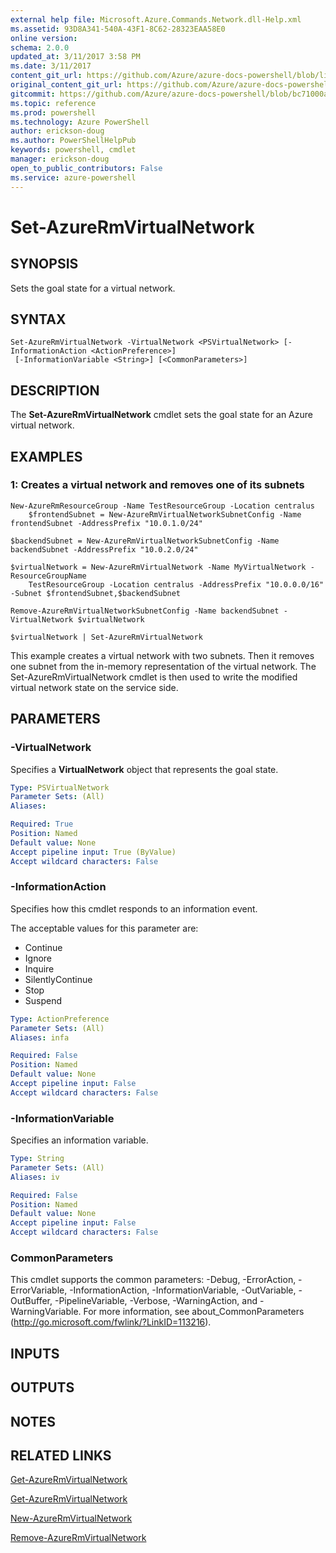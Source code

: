 ```yaml
---
external help file: Microsoft.Azure.Commands.Network.dll-Help.xml
ms.assetid: 93D8A341-540A-43F1-8C62-28323EAA58E0
online version: 
schema: 2.0.0
updated_at: 3/11/2017 3:58 PM
ms.date: 3/11/2017
content_git_url: https://github.com/Azure/azure-docs-powershell/blob/live/azureps-cmdlets-docs/ResourceManager/AzureRM.Network/v3.5.0/Set-AzureRmVirtualNetwork.md
original_content_git_url: https://github.com/Azure/azure-docs-powershell/blob/live/azureps-cmdlets-docs/ResourceManager/AzureRM.Network/v3.5.0/Set-AzureRmVirtualNetwork.md
gitcommit: https://github.com/Azure/azure-docs-powershell/blob/bc71000aa3c7f754b95442dcc415a7324626a15c/azureps-cmdlets-docs/ResourceManager/AzureRM.Network/v3.5.0/Set-AzureRmVirtualNetwork.md
ms.topic: reference
ms.prod: powershell
ms.technology: Azure PowerShell
author: erickson-doug
ms.author: PowerShellHelpPub
keywords: powershell, cmdlet
manager: erickson-doug
open_to_public_contributors: False
ms.service: azure-powershell
---
```


# Set-AzureRmVirtualNetwork

## SYNOPSIS
Sets the goal state for a virtual network.

## SYNTAX

```
Set-AzureRmVirtualNetwork -VirtualNetwork <PSVirtualNetwork> [-InformationAction <ActionPreference>]
 [-InformationVariable <String>] [<CommonParameters>]
```

## DESCRIPTION
The **Set-AzureRmVirtualNetwork** cmdlet sets the goal state for an Azure virtual network.

## EXAMPLES

### 1: Creates a virtual network and removes one of its subnets
```
New-AzureRmResourceGroup -Name TestResourceGroup -Location centralus
    $frontendSubnet = New-AzureRmVirtualNetworkSubnetConfig -Name frontendSubnet -AddressPrefix "10.0.1.0/24"

$backendSubnet = New-AzureRmVirtualNetworkSubnetConfig -Name backendSubnet -AddressPrefix "10.0.2.0/24"

$virtualNetwork = New-AzureRmVirtualNetwork -Name MyVirtualNetwork -ResourceGroupName 
    TestResourceGroup -Location centralus -AddressPrefix "10.0.0.0/16" -Subnet $frontendSubnet,$backendSubnet

Remove-AzureRmVirtualNetworkSubnetConfig -Name backendSubnet -VirtualNetwork $virtualNetwork

$virtualNetwork | Set-AzureRmVirtualNetwork
```

This example creates a virtual network with two subnets. Then it removes one subnet from 
    the in-memory representation of the virtual network. The Set-AzureRmVirtualNetwork cmdlet 
    is then used to write the modified virtual network state on the service side.

## PARAMETERS

### -VirtualNetwork
Specifies a **VirtualNetwork** object that represents the goal state.

```yaml
Type: PSVirtualNetwork
Parameter Sets: (All)
Aliases: 

Required: True
Position: Named
Default value: None
Accept pipeline input: True (ByValue)
Accept wildcard characters: False
```

### -InformationAction
Specifies how this cmdlet responds to an information event.

The acceptable values for this parameter are:

- Continue
- Ignore
- Inquire
- SilentlyContinue
- Stop
- Suspend

```yaml
Type: ActionPreference
Parameter Sets: (All)
Aliases: infa

Required: False
Position: Named
Default value: None
Accept pipeline input: False
Accept wildcard characters: False
```

### -InformationVariable
Specifies an information variable.

```yaml
Type: String
Parameter Sets: (All)
Aliases: iv

Required: False
Position: Named
Default value: None
Accept pipeline input: False
Accept wildcard characters: False
```

### CommonParameters
This cmdlet supports the common parameters: -Debug, -ErrorAction, -ErrorVariable, -InformationAction, -InformationVariable, -OutVariable, -OutBuffer, -PipelineVariable, -Verbose, -WarningAction, and -WarningVariable. For more information, see about_CommonParameters (http://go.microsoft.com/fwlink/?LinkID=113216).

## INPUTS

## OUTPUTS

## NOTES

## RELATED LINKS

[Get-AzureRmVirtualNetwork](xref:ResourceManager/AzureRM.Network/v3.5.0/Get-AzureRmVirtualNetwork.md)

[Get-AzureRmVirtualNetwork](xref:ResourceManager/AzureRM.Network/v3.5.0/Get-AzureRmVirtualNetwork.md)

[New-AzureRmVirtualNetwork](xref:ResourceManager/AzureRM.Network/v3.5.0/New-AzureRmVirtualNetwork.md)

[Remove-AzureRmVirtualNetwork](xref:ResourceManager/AzureRM.Network/v3.5.0/Remove-AzureRmVirtualNetwork.md)


